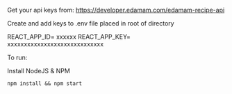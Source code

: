 
Get your api keys from: 
	https://developer.edamam.com/edamam-recipe-api

Create and add keys to .env file placed in root of directory

REACT_APP_ID= xxxxxx
REACT_APP_KEY= xxxxxxxxxxxxxxxxxxxxxxxxxxxxx

To run: 

Install NodeJS & NPM

`npm install && npm start`
